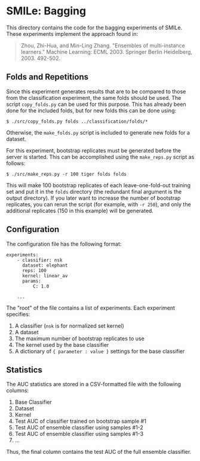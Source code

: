 SMILe: Bagging
==============

This directory contains the code for the bagging experiments of SMILe. These
experiments implement the approach found in:

> Zhou, Zhi-Hua, and Min-Ling Zhang. "Ensembles of multi-instance learners."
> Machine Learning: ECML 2003. Springer Berlin Heidelberg, 2003. 492-502.

Folds and Repetitions
---------------------

Since this experiment generates results that are to be compared to those from
the classification experiment, the same folds should be used. The script
`copy_folds.py` can be used for this purpose. This has already been done for the
included folds, but for new folds this can be done using:

    $ ./src/copy_folds.py folds ../classification/folds/*

Otherwise, the `make_folds.py` script is included to generate new folds for a
dataset.

For this experiment, bootstrap replicates must be generated before the server is
started. This can be accomplished using the `make_reps.py` script as follows:

    $ ./src/make_reps.py -r 100 tiger folds folds

This will make 100 bootstrap replicates of each leave-one-fold-out training set
and put it in the `folds` directory (the redundant final argument is the output
directory). If you later want to increase the number of bootstrap replicates,
you can rerun the script (for example, with `-r 250`), and only the additional
replicates (150 in this example) will be generated.

Configuration
-------------

The configuration file has the following format:

    experiments:
        - classifier: nsk
          dataset: elephant
          reps: 100
          kernel: linear_av
          params:
              C: 1.0

        ...

The "root" of the file contains a list of experiments. Each experiment
specifies:

1. A classifier (`nsk` is for normalized set kernel)
2. A dataset
3. The maximum number of bootstrap replicates to use
4. The kernel used by the base classifier
5. A dictionary of `{ parameter : value }` settings for the base classifier

Statistics
----------

The AUC statistics are stored in a CSV-formatted file with the following
columns:

1. Base Classifier
2. Dataset
3. Kernel
4. Test AUC of classifier trained on bootstrap sample #1
5. Test AUC of ensemble classifier using samples #1-2
5. Test AUC of ensemble classifier using samples #1-3
6. ...

Thus, the final column contains the test AUC of the full ensemble classifier.
